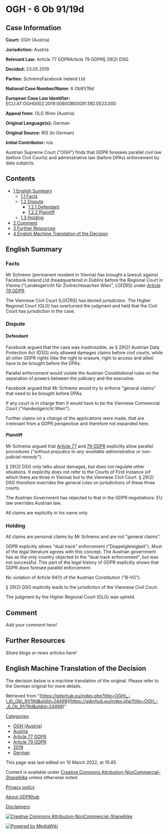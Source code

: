 # OGH - 6 Ob 91/19d

## Case Information

**Court:** OGH (Austria)

**Jurisdiction:** Austria

**Relevant Law:** Article 77 GDPRArticle 79 GDPR§ 29(2) DSG

**Decided:** 23.05.2019

**Parties:** SchremsFacebook Ireland Ltd

**National Case Number/Name:** 6 Ob91/19d

**European Case Law Identifier:** ECLI:AT:OGH0002:2019:0060OB00091.19D.0523.000

**Appeal from:** OLG Wien (Austria)

**Original Language(s):** German

**Original Source:** RIS (in German)

**Initial Contributor:** n/a

Austrian Supreme Court ("OGH") finds that GDPR foresees parallel civil law (before Civil Courts) and administrative law (before DPAs) enforcement by data subjects.

## Contents

*   [1 English Summary](#English_Summary)
    *   [1.1 Facts](#Facts)
    *   [1.2 Dispute](#Dispute)
        *   [1.2.1 Defendant](#Defendant)
        *   [1.2.2 Plaintiff](#Plaintiff)
    *   [1.3 Holding](#Holding)
*   [2 Comment](#Comment)
*   [3 Further Resources](#Further_Resources)
*   [4 English Machine Translation of the Decision](#English_Machine_Translation_of_the_Decision)

## English Summary

### Facts

Mr Schrems (permanent resident in Vienna) has brought a lawsuit against Facebook Ireland Ltd (headquartered in Dublin) before the Regional Court in Vienna ("Landesgericht für Zivilrechtssachen Wien", LGfZRS) under [Article 79 GDPR](/index.php?title=Article_79_GDPR "Article 79 GDPR").

The Viennese Civil Court (LGfZRS) has denied jurisdiction. The Higher Regional Court (OLG) has overturned the judgment and held that the Civil Court has jurisdiction in the case.

### Dispute

#### Defendant

Facebook argued that the case was inadmissible, as § 29(2) Austrian Data Protection Act (DSG) only allowed damages claims before civil courts, while all other GDPR rights (like the right to erasure, right to access and alike) have to be brought before the DPAs.

Parallel enforcement would violate the Austrian Constitutional rules on the separation of powers between the judiciary and the executive.

Facebook argued that Mr Schrems would try to enforce "general claims" that need to be brought before DPAs.

If any court is in charge then it would have to be the Viennese Commercial Court ("Handeslgericht Wien").

Further claims on a change of the applications were made, that are irrelevant from a GDPR perspective and therefore not expanded here.

#### Plaintiff

Mr Schrems argued that [Article 77](/index.php?title=Article_77_GDPR "Article 77 GDPR") and [79 GDPR](/index.php?title=Article_79_GDPR "Article 79 GDPR") explicitly allow parallel procedures (_"without prejudice to any available administrative or non-judicial remedy"_).

§ 29(2) DSG only talks about damages, but does not regulate other situations. It explicitly does not refer to the Courts of First Instance (of which there are three in Vienna) but to the Viennese Civil Court. § 29(2) DSG therefore overrides the general rules on jurisdictions of these three courts.

The Austrian Government has objected to that in the GDPR negotiations. EU law overrides Austrian law.

All claims are explicitly in his name only.

### Holding

All claims are personal claims by Mr Schrems and are not "general claims".

GDPR explicitly allows "dual track" enforcement ("Doppelgleisigkeit"). Most of the legal literature agrees with this concept. The Austrian government has as the only country objected to the "dual track enforcement", but was not successful. This part of the legal history of GDPR explicitly shows that GDPR _does_ foresee parallel enforcement.

No violation of Article 94(1) of the Austrian Constitution ("B-VG").

§ 29(2) DSG explicitly leads to the jurisdiction of the Viennese Civil Court.

The judgment by the Higher Regional Court (OLG) was upheld.

## Comment

_Add your comment here!_

## Further Resources

_Share blogs or news articles here!_

## English Machine Translation of the Decision

The decision below is a machine translation of the original. Please refer to the German original for more details.

Retrieved from "[https://gdprhub.eu/index.php?title=OGH\_-\_6\_Ob\_91/19d&oldid=24499](https://gdprhub.eu/index.php?title=OGH_-_6_Ob_91/19d&oldid=24499)"

[Categories](/index.php?title=Special:Categories "Special:Categories"):

*   [OGH (Austria)](/index.php?title=Category:OGH_\(Austria\) "Category:OGH (Austria)")
*   [Austria](/index.php?title=Category:Austria "Category:Austria")
*   [Article 77 GDPR](/index.php?title=Category:Article_77_GDPR "Category:Article 77 GDPR")
*   [Article 79 GDPR](/index.php?title=Category:Article_79_GDPR "Category:Article 79 GDPR")
*   [2019](/index.php?title=Category:2019 "Category:2019")
*   [German](/index.php?title=Category:German "Category:German")

This page was last edited on 10 March 2022, at 15:45.

Content is available under [Creative Commons Attribution-NonCommercial-ShareAlike](https://creativecommons.org/licenses/by-nc-sa/4.0/) unless otherwise noted.

[Privacy policy](/index.php?title=GDPRhub:Privacy_policy)

[About GDPRhub](/index.php?title=GDPRhub:About)

[Disclaimers](/index.php?title=GDPRhub:General_disclaimer)

[![Creative Commons Attribution-NonCommercial-ShareAlike](/resources/assets/licenses/cc-by-nc-sa.png)](https://creativecommons.org/licenses/by-nc-sa/4.0/)

[![Powered by MediaWiki](/resources/assets/poweredby_mediawiki_88x31.png)](https://www.mediawiki.org/)